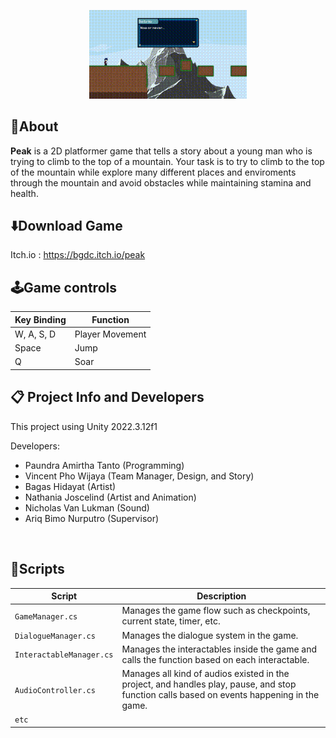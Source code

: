 <p align="center">
  <img width="50%" alt="prostir" src="https://github.com/paundra0217/paundra0217/blob/main/images/Peak%202024-09-18%2022-07-35.gif">
  </br>
</p>

## 🔴About
**Peak** is a 2D platformer game that tells a story about a young man who is trying to climb to the top of a mountain. Your task is to try to climb to the top of the mountain while explore many different places and enviroments through the mountain and avoid obstacles while maintaining stamina and health.

## ⬇️Download Game
Itch.io : https://bgdc.itch.io/peak

## 🕹️Game controls
| Key Binding       | Function          |
| ----------------- | ----------------- |
| W, A, S, D        | Player Movement   |
| Space        | Jump             |
| Q       | Soar   |

## 📋 Project Info and Developers
This project using Unity 2022.3.12f1

Developers:
- Paundra Amirtha Tanto (Programming)
- Vincent Pho Wijaya (Team Manager, Design, and Story)
- Bagas Hidayat (Artist)
- Nathania Joscelind (Artist and Animation)
- Nicholas Van Lukman (Sound)
- Ariq Bimo Nurputro (Supervisor)

<br>

##  📜Scripts

|  Script       | Description                                                  |
| ------------------- | ------------------------------------------------------------ |
| `GameManager.cs` | Manages the game flow such as checkpoints, current state, timer, etc. |
| `DialogueManager.cs` | Manages the dialogue system in the game. |
| `InteractableManager.cs` | Manages the interactables inside the game and calls the function based on each interactable. |
| `AudioController.cs` | Manages all kind of audios existed in the project, and handles play, pause, and stop function calls based on events happening in the game. |
| `etc`  | |


<br>

